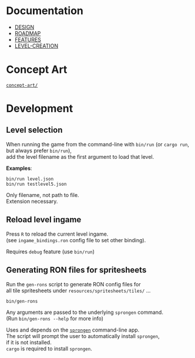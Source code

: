 # Documentation
- [DESIGN](./DESIGN.md)
- [ROADMAP](./ROADMAP.md)
- [FEATURES](./FEATURES.md)
- [LEVEL-CREATION](./LEVEL-CREATION.md)

# Concept Art
[`concept-art/`](./concept-art)

# Development
## Level selection
When running the game from the command-line with `bin/run` (or `cargo run`, but always prefer `bin/run`),  
add the level filename as the first argument to load that level.

__Examples__:
```
bin/run level.json
bin/run testlevel5.json
```

Only filename, not path to file.  
Extension necessary.

## Reload level ingame
Press `R` to reload the current level ingame.  
(see `ingame_bindings.ron` config file to set other binding).

Requires `debug` feature (use `bin/run`)

## Generating RON files for spritesheets
Run the `gen-rons` script to generate RON config files for  
all tile spritesheets under `resources/spritesheets/tiles/` ...
```
bin/gen-rons
```

Any arguments are passed to the underlying `sprongen` command.  
(Run `bin/gen-rons --help` for more info)

Uses and depends on the [`sprongen`][sprongen] command-line app.  
The script will prompt the user to automatically install `sprongen`,  
if it is not installed.  
`cargo` is required to install `sprongen`.

[sprongen]: https://github.com/Noah2610/sprongen
